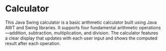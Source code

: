 # Calculator
This Java Swing calculator is a basic arithmetic calculator built using Java AWT and Swing libraries. It supports four fundamental arithmetic operations—addition, subtraction, multiplication, and division. The calculator features a clear display that updates with each user input and shows the computed result after each operation.
